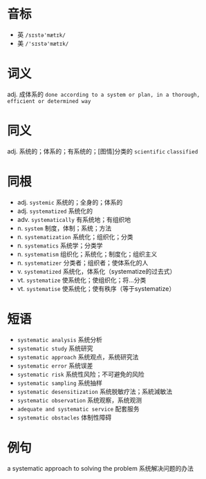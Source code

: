 # 音标

- 英 `/sɪstə'mætɪk/`
- 美 `/'sɪstə'mætɪk/`

# 词义

adj. 成体系的
`done according to a system or plan, in a thorough, efficient or determined way`

# 同义

adj. 系统的；体系的；有系统的；[图情]分类的
`scientific` `classified`

# 同根

- adj. `systemic` 系统的；全身的；体系的
- adj. `systematized` 系统化的
- adv. `systematically` 有系统地；有组织地
- n. `system` 制度，体制；系统；方法
- n. `systematization` 系统化；组织化；分类
- n. `systematics` 系统学；分类学
- n. `systematism` 组织化；系统化；制度化；组织主义
- n. `systematizer` 分类者；组织者；使体系化的人
- v. `systematized` 系统化，体系化（systematize的过去式）
- vt. `systematize` 使系统化；使组织化；将…分类
- vt. `systematise` 使系统化；使有秩序（等于systematize）

# 短语

- `systematic analysis` 系统分析
- `systematic study` 系统研究
- `systematic approach` 系统观点，系统研究法
- `systematic error` 系统误差
- `systematic risk` 系统性风险；不可避免的风险
- `systematic sampling` 系统抽样
- `systematic desensitization` 系统脱敏疗法；系統減敏法
- `systematic observation` 系统观察，系统观测
- `adequate and systematic service` 配套服务
- `systematic obstacles` 体制性障碍

# 例句

a systematic approach to solving the problem
系统解决问题的办法


